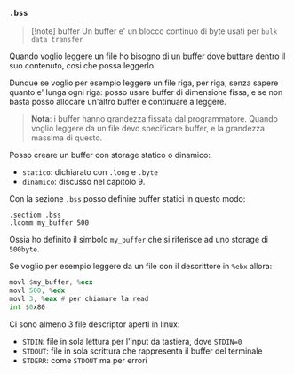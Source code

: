 ### `.bss`

> [!note] buffer
> Un buffer e' un blocco continuo di byte usati per `bulk data transfer`

Quando voglio leggere un file ho bisogno di un buffer dove buttare dentro il suo contenuto, cosi che possa leggerlo.

Dunque se voglio per esempio leggere un file riga, per riga, senza sapere quanto e' lunga ogni riga: posso usare buffer di dimensione fissa, e se non basta posso allocare un'altro buffer e continuare a leggere.

> **Nota**: i buffer hanno grandezza fissata dal programmatore. Quando voglio leggere da un file devo specificare buffer, e la grandezza massima di questo.

Posso creare un buffer con storage statico o dinamico:
* `statico`: dichiarato con `.long` e `.byte`
* `dinamico`: discusso nel capitolo 9.

Con la sezione `.bss` posso definire buffer statici in questo modo:

```
.sectiom .bss
.lcomm my_buffer 500
```

Ossia ho definito il simbolo `my_buffer` che si riferisce ad uno storage di `500byte`.

Se voglio per esempio leggere da un file con il descrittore in `%ebx` allora:
```asm
movl $my_buffer, %ecx
movl 500, %edx
movl 3, %eax # per chiamare la read
int $0x80
```

Ci sono almeno 3 file descriptor aperti in linux:
* `STDIN`: file in sola lettura per l'input da tastiera, dove `STDIN=0`
* `STDOUT`: file in sola scrittura che rappresenta il buffer del terminale
* `STDERR`: come `STDOUT` ma per errori
